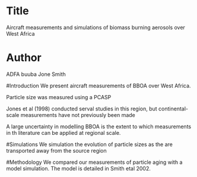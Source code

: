 # Title 
Aircraft measurements and simulations of biomass burning aerosols over West Africa

# Author
ADFA buuba
Jone Smith

#Introduction
We present aircraft measurements of BBOA over West Africa.

Particle size was measured using a PCASP 

Jones et al (1998) conducted serval studies in this region,
but continental- scale measurements have not previously been made

A large uncertainty in modelling BBOA is the extent to which 
measurements in th literature can be applied at regional scale.

#Simulations 
We simulation the evolution of particle sizes as the are transported 
away from the source region

#Methodology 
We compared our measurements of particle aging with a model simulation.
The model is detailed in Smith etal 2002.
